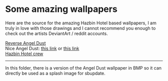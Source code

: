 # Some amazing wallpapers

Here are the source for the amazing Hazbin Hotel based wallpapers, I am truly in love with those drawings and I cannot recommend you enough to check out the artists DeviantArt / reddit accounts.

[Reverse Angel Dust](https://www.reddit.com/r/HazbinHotel/comments/klm07n/reverse_angeldust_i_think_their_name_would_be_tea/)  
Nice Angel Dust: [this link](https://www.deviantart.com/hunibunart/art/Angel-Boys-808544282) or [this link](https://twitter.com/ashnicholsart/status/1097575197928878080)  
[Hazbin Hotel crew](https://twitter.com/vivziepop/status/790024712030031872)

___

In this folder, there is a version of the Angel Dust wallpaper in BMP so it can directly be used as a splash image for sbupdate.